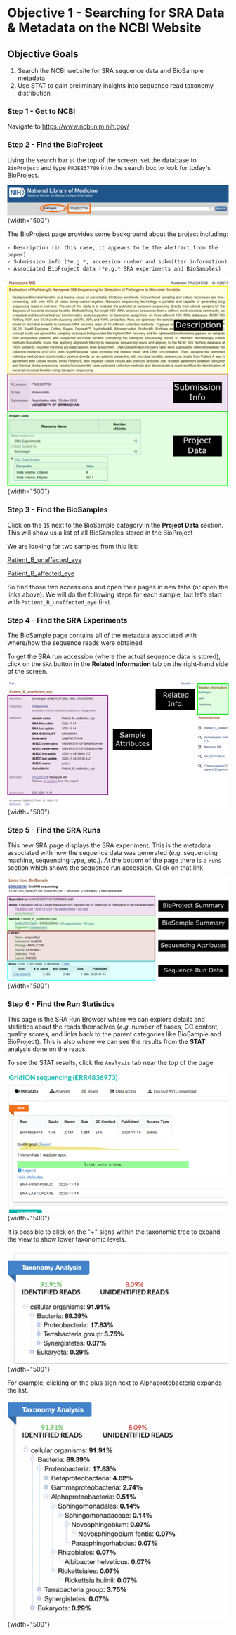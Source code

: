 # Objective 1 - Searching for SRA Data & Metadata on the NCBI Website <a class="anchor" id="Objective-1"></a>

## **Objective Goals**

1. Search the NCBI website for SRA sequence data and BioSample metadata
2. Use STAT to gain preliminary insights into sequence read taxonomy distribution

### **Step 1 - Get to NCBI**

Navigate to https://www.ncbi.nlm.nih.gov/

### **Step 2 - Find the BioProject**

Using the search bar at the top of the screen, set the database to `BioProject` and type `PRJEB37709` into the search box to look for today's BioProject.

![](images/bioproject.png){width="500"}

The BioProject page provides some background about the project including:

    - Description (in this case, it appears to be the abstract from the paper)
    - Submission info (*e.g.*, accession number and submitter information)
    - Associated BioProject data (*e.g.* SRA experiments and BioSamples)

![](images/bioproject_page.png){width="500"}


### **Step 3 - Find the BioSamples**

Click on the `15` next to the BioSample category in the **Project Data** section. This will show us a list of all BioSamples stored in the BioProject

We are looking for two samples from this list:

[Patient_B_unaffected_eye](https://www.ncbi.nlm.nih.gov/biosample/16805172)

[Patient_B_affected_eye](https://www.ncbi.nlm.nih.gov/biosample/16805169)

So find those two accessions and open their pages in new tabs (or open the links above). We will do the following steps for each sample, but let's start with `Patient_B_unaffected_eye` first.

### **Step 4 - Find the SRA Experiments**

The BioSample page contains all of the metadata associated with where/how the sequence reads were obtained

To get the SRA run accession (where the actual sequence data is stored), click on the `SRA` button in the **Related Information** tab on the right-hand side of the screen.

![](images/biosample_page.png){width="500"}

### **Step 5 - Find the SRA Runs**

This new SRA page displays the SRA experiment. This is the metadata associated with how the sequence data was generated (*e.g.* sequencing machine, sequencing type, etc.). At the bottom of the page there is a `Runs` section which shows the sequence run accession. Click on that link.


![](images/experiment_page.png){width="500"}

### **Step 6 - Find the Run Statistics**

This page is the SRA Run Browser where we can explore details and statistics about the reads themselves (*e.g.* number of bases, GC content, quality scores, and links back to the parent categories like BioSample and BioProject). This is also where we can see the results from the **STAT** analysis done on the reads.

To see the STAT results, click the `Analysis` tab near the top of the page

![](images/run_page.png){width="500"}


It is possible to click on the "+" signs within the taxonomic tree to expand the view to show lower taxonomic levels.

![](images/compressed_tax.png){width="500"}


For example, clicking on the plus sign next to Alphaprotobacteria expands the list.


![](images/expanded_tax.png){width="500"}

